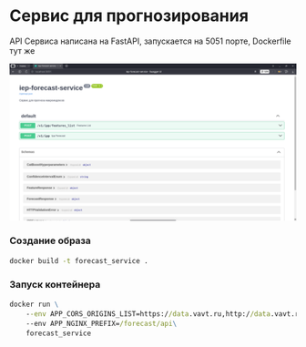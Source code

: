 # Сервис для прогнозирования 

API Сервиса написана на FastAPI, запускается на 5051 порте, Dockerfile тут же


![alt text](image-1.png)


### Создание образа
```cmd
docker build -t forecast_service .
```

### Запуск контейнера
```cmd 
docker run \
    --env APP_CORS_ORIGINS_LIST=https://data.vavt.ru,http://data.vavt.ru,http://localhost:3000\
    --env APP_NGINX_PREFIX=/forecast/api\
    forecast_service    
```
